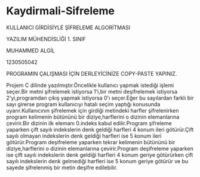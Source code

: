# Kaydirmali-Sifreleme
KULLANICI GİRDİSİYLE ŞİFRELEME ALGORİTMASI 


YAZILIM MÜHENDİSLİĞİ 1. SINIF


MUHAMMED ALGİL


1230505042


PROGRAMIN ÇALIŞMASI İÇİN DERLEYİCİNİZE COPY-PASTE YAPINIZ.


Projem C dilinde yazılmıştır.Öncelikle kullanıcı yapmak istediği işlemi seçer.Bir metni şifrelemek istiyorsa 1'i,bir metni deşifrelemek istiyorsa 2'yi,programdan çıkış yapmak istiyorsa 0'ı seçer.Eğer bu sayılardan farklı bir sayı girerse program kullanıcıyı hatalı seçim yaptığı konusunda uyarır.Kullanıcının şifrelemek için girdiği metindeki harfler şifrelenirken program kelimenin bütününü bir diziye,harflerini o dizinin elemanlarına çevirir.Bir dizinin ilk elemanı 0.indeks kabul edilir.Program şifreleme yaparken çift sayılı indekslerin denk geldiği harfleri 4 konum ileri götürür.Çift sayılı olmayan indekslerin denk geldiği harfleri ise 5 konum ileri götürür.Program deşifreleme yaparken tekrar kelimenin bütününü bir diziye,harflerini o dizinin elemanlarına çevirir.Program deşifreleme yaparken ise çift sayılı indekslerin denk geldiği harfleri 4 konum geriye götürürken çift sayılı indekslerin denk gelmediği harfleri ise 5 konum geriye götürür ve bu sayede şifrelenmiş bir metin deşifre edilebilir.

